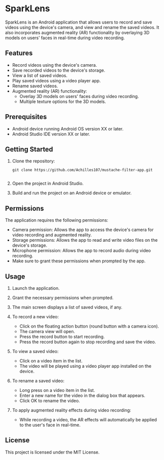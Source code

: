 # SparkLens

SparkLens is an Android application that allows users to record and save videos using the device's camera, and view and rename the saved videos. It also incorporates augmented reality (AR) functionality by overlaying 3D models on users' faces in real-time during video recording.

## Features

- Record videos using the device's camera.
- Save recorded videos to the device's storage.
- View a list of saved videos.
- Play saved videos using a video player app.
- Rename saved videos.
- Augmented reality (AR) functionality:
  - Overlay 3D models on users' faces during video recording.
  - Multiple texture options for the 3D models.

## Prerequisites

- Android device running Android OS version XX or later.
- Android Studio IDE version XX or later.

## Getting Started

1. Clone the repository:

   ```shell
   git clone https://github.com/Achilles107/mustache-filter-app.git


2. Open the project in Android Studio.

3. Build and run the project on an Android device or emulator.


## Permissions

The application requires the following permissions:

- Camera permission: Allows the app to access the device's camera for video recording and augmented reality.
- Storage permissions: Allows the app to read and write video files on the device's storage.
- Microphone permission: Allows the app to record audio during video recording.
- Make sure to grant these permissions when prompted by the app.

## Usage 

1. Launch the application.

2. Grant the necessary permissions when prompted.

3. The main screen displays a list of saved videos, if any.

4. To record a new video:

      - Click on the floating action button (round button with a camera icon).
      - The camera view will open.
      - Press the record button to start recording.
      - Press the record button again to stop recording and save the video.

5. To view a saved video:

      - Click on a video item in the list.
      - The video will be played using a video player app installed on the device.

6. To rename a saved video:

      - Long press on a video item in the list.
      - Enter a new name for the video in the dialog box that appears.
      - Click OK to rename the video.

7. To apply augmented reality effects during video recording:

      - While recording a video, the AR effects will automatically be applied to the user's face in real-time.

## License

This project is licensed under the MIT License.

